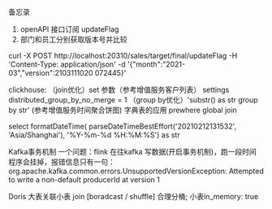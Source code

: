 备忘录

1. openAPI 接口订阅 updateFlag
2. 部门和员工分别获取版本号并比较

curl -X POST http://localhost:20310/sales/target/final/updateFlag -H 'Content-Type: application/json' -d '{"month":"2021-03","version":2103111020
072445}'




clickhouse:
（join优化）set 参数（参考增值服务客户列表）
settings distributed_group_by_no_merge = 1
（group by优化）'substr() as str group by str' (参考增值服务时间聚合饼图)
 字典表的应用
prewhere
global join

select formatDateTime( parseDateTimeBestEffort('20210212131532', 'Asia/Shanghai'), '%Y-%m-%d %H:%M:%S') as str




Kafka事务机制
一个问题：flink 在往kafka 写数据(开启事务机制)，跑一段时间 程序会挂掉，报错信息只有一句： org.apache.kafka.common.errors.UnsupportedVersionException: Attempted to write a non-default producerId at version 1

Doris 
大表关联小表 join [boradcast / shuffle]
合理分桶; 小表in_memory: true
